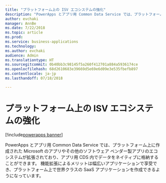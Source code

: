 ```yaml
---
title: "プラットフォーム上の ISV エコシステムの強化"
description: "PowerApps とアプリ用 Common Data Service では、プラットフォーム上に作成された Microsoft のアプリやその他のソフトウェア ベンダー製アプリのエコシステムが拡張されます"
author: evchaki
manager: AnnBe
ms.date: 7/22/2018
ms.topic: article
ms.prod: 
ms.service: business-applications
ms.technology: 
ms.author: evchaki
audience: Admin
ms.translationtype: HT
ms.sourcegitcommit: 0b40bb3c98145f5a260f412701a884a5936174ce
ms.openlocfilehash: 68d2610683e39669d5e69e6d09e3e535fbefb897
ms.contentlocale: ja-jp
ms.lasthandoff: 07/18/2018

---
```

# <a name="emerging-ecosystem-of-isvs-on-the-platform"></a>プラットフォーム上の ISV エコシステムの強化

[!include[powerapps banner](../includes/powerapps.md)]




PowerApps とアプリ用 Common Data Service では、プラットフォーム上に作成された Microsoft のアプリやその他のソフトウェア ベンダー製アプリのエコシステムが拡張されており、アプリ用 CDS 内でデータをネイティブに格納することができます。 機能拡張によるメリットは幅広いアプリケーションで享受でき、プラットフォーム上で世界クラスの SaaS アプリケーションを作成できるようになっています。 

